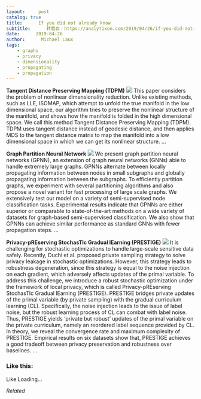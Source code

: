 ```yaml
---
layout:     post
catalog: true
title:      If you did not already know
subtitle:      转载自：https://analytixon.com/2019/04/26/if-you-did-not-already-know-712/
date:      2019-04-26
author:      Michael Laux
tags:
    - graphs
    - privacy
    - dimensionality
    - propagating
    - propagation
---
```


**Tangent Distance Preserving Mapping (TDPM)** ![](https://analytixon.files.wordpress.com/2015/01/google.png?w=529)
This paper considers the problem of nonlinear dimensionality reduction. Unlike existing methods, such as LLE, ISOMAP, which attempt to unfold the true manifold in the low dimensional space, our algorithm tries to preserve the nonlinear structure of the manifold, and shows how the manifold is folded in the high dimensional space. We call this method Tangent Distance Preserving Mapping (TDPM). TDPM uses tangent distance instead of geodesic distance, and then applies MDS to the tangent distance matrix to map the manifold into a low dimensional space in which we can get its nonlinear structure. … 

**Graph Partition Neural Network** ![](https://analytixon.files.wordpress.com/2015/01/google.png?w=529)
We present graph partition neural networks (GPNN), an extension of graph neural networks (GNNs) able to handle extremely large graphs. GPNNs alternate between locally propagating information between nodes in small subgraphs and globally propagating information between the subgraphs. To efficiently partition graphs, we experiment with several partitioning algorithms and also propose a novel variant for fast processing of large scale graphs. We extensively test our model on a variety of semi-supervised node classification tasks. Experimental results indicate that GPNNs are either superior or comparable to state-of-the-art methods on a wide variety of datasets for graph-based semi-supervised classification. We also show that GPNNs can achieve similar performance as standard GNNs with fewer propagation steps. … 

**Privacy-pREserving StochasTIc Gradual lEarning (PRESTIGE)** ![](https://analytixon.files.wordpress.com/2015/01/google.png?w=529)
It is challenging for stochastic optimizations to handle large-scale sensitive data safely. Recently, Duchi et al. proposed private sampling strategy to solve privacy leakage in stochastic optimizations. However, this strategy leads to robustness degeneration, since this strategy is equal to the noise injection on each gradient, which adversely affects updates of the primal variable. To address this challenge, we introduce a robust stochastic optimization under the framework of local privacy, which is called Privacy-pREserving StochasTIc Gradual lEarning (PRESTIGE). PRESTIGE bridges private updates of the primal variable (by private sampling) with the gradual curriculum learning (CL). Specifically, the noise injection leads to the issue of label noise, but the robust learning process of CL can combat with label noise. Thus, PRESTIGE yields ‘private but robust’ updates of the primal variable on the private curriculum, namely an reordered label sequence provided by CL. In theory, we reveal the convergence rate and maximum complexity of PRESTIGE. Empirical results on six datasets show that, PRESTIGE achieves a good tradeoff between privacy preservation and robustness over baselines. … 





### Like this:

Like Loading...


*Related*


